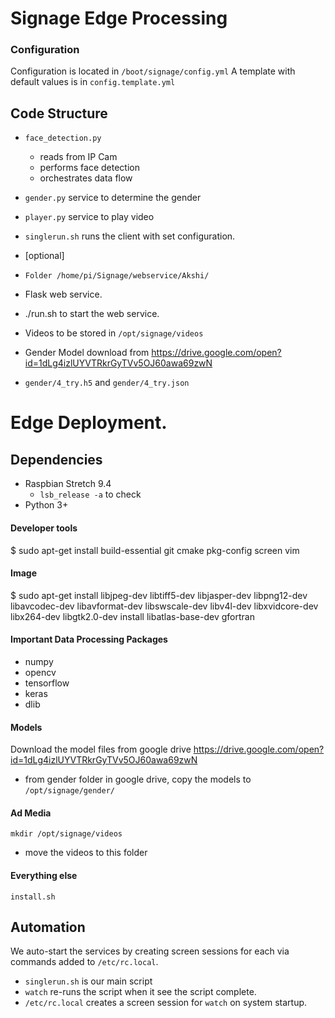 # Signage Edge Processing


### Configuration
Configuration is located in `/boot/signage/config.yml`
A template with default values is in `config.template.yml`

## Code Structure

  * `face_detection.py`
    * reads from IP Cam 
    * performs face detection
    * orchestrates data flow
  * `gender.py` service to determine the gender
  * `player.py` service to play video
  * `singlerun.sh` runs the client with set configuration.

  * [optional]
  * `Folder /home/pi/Signage/webservice/Akshi/`
  *  Flask web service.
  *  ./run.sh to start the web service. 


  * Videos to be stored in `/opt/signage/videos`
  * Gender Model download from https://drive.google.com/open?id=1dLg4izlUYVTRkrGyTVv5OJ60awa69zwN
  *  `gender/4_try.h5` and `gender/4_try.json`


# Edge Deployment.

## Dependencies

  * Raspbian Stretch 9.4
    * `lsb_release -a` to check
  * Python 3+

#### Developer tools
  $ sudo apt-get install build-essential git cmake pkg-config screen vim

#### Image
  $ sudo apt-get install libjpeg-dev libtiff5-dev libjasper-dev libpng12-dev libavcodec-dev libavformat-dev libswscale-dev libv4l-dev libxvidcore-dev libx264-dev libgtk2.0-dev install libatlas-base-dev gfortran

#### Important Data Processing Packages
  * numpy
  * opencv
  * tensorflow
  * keras
  * dlib

#### Models
Download the model files from google drive https://drive.google.com/open?id=1dLg4izlUYVTRkrGyTVv5OJ60awa69zwN
  * from gender folder in google drive, copy the models to  `/opt/signage/gender/`

#### Ad Media
  `mkdir /opt/signage/videos`
  * move the videos to this folder

#### Everything else

    install.sh

## Automation

We auto-start the services by creating screen sessions for each via commands added to `/etc/rc.local`.
 
  * `singlerun.sh` is our main script
  * `watch` re-runs the script when it see the script complete.
  * `/etc/rc.local` creates a screen session for `watch` on system startup.

